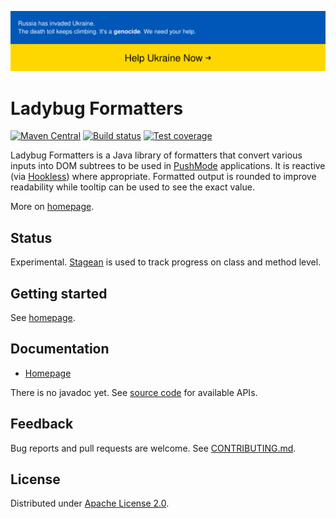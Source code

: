 <!--- Generated by scripts/configure.py --->
[![SWUbanner](https://raw.githubusercontent.com/vshymanskyy/StandWithUkraine/main/banner2-direct.svg)](https://github.com/vshymanskyy/StandWithUkraine/blob/main/docs/README.md)

# Ladybug Formatters

[![Maven Central](https://img.shields.io/maven-central/v/com.machinezoo.ladybugformatters/ladybugformatters)](https://central.sonatype.com/artifact/com.machinezoo.ladybugformatters/ladybugformatters)
[![Build status](https://github.com/robertvazan/ladybugformatters/workflows/build/badge.svg)](https://github.com/robertvazan/ladybugformatters/actions/workflows/build.yml)
[![Test coverage](https://codecov.io/gh/robertvazan/ladybugformatters/branch/master/graph/badge.svg)](https://codecov.io/gh/robertvazan/ladybugformatters)

Ladybug Formatters is a Java library of formatters that convert various inputs into DOM subtrees
to be used in [PushMode](https://pushmode.machinezoo.com/) applications.
It is reactive (via [Hookless](https://hookless.machinezoo.com/)) where appropriate.
Formatted output is rounded to improve readability while tooltip can be used to see the exact value.

More on [homepage](https://ladybugformatters.machinezoo.com/).

## Status

Experimental. [Stagean](https://stagean.machinezoo.com/) is used to track progress on class and method level.

## Getting started

See [homepage](https://ladybugformatters.machinezoo.com/).

## Documentation

* [Homepage](https://ladybugformatters.machinezoo.com/)

There is no javadoc yet. See [source code](src/main/java/com/machinezoo/ladybugformatters) for available APIs.

## Feedback

Bug reports and pull requests are welcome. See [CONTRIBUTING.md](CONTRIBUTING.md).

## License

Distributed under [Apache License 2.0](LICENSE).
